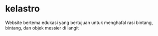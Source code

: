 # kelastro
Website bertema edukasi yang bertujuan untuk menghafal rasi bintang, bintang, dan objek messier di langit
